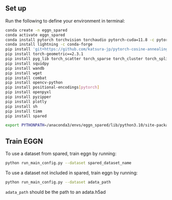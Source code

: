 ## Set up

Run the following to define your environment in terminal:

```bash
conda create -n eggn_spared
conda activate eggn_spared
conda install pytorch torchvision torchaudio pytorch-cuda=11.8 -c pytorch -c nvidia
conda install lightning -c conda-forge
pip install 'git+https://github.com/katsura-jp/pytorch-cosine-annealing-with-warmup'
pip install torch-geometric==2.3.1
pip install pyg_lib torch_scatter torch_sparse torch_cluster torch_spline_conv -f https://data.pyg.org/whl/torch-2.0.0+cu118.html
pip install squidpy
pip install wandb
pip install wget
pip install combat
pip install opencv-python
pip install positional-encodings[pytorch]
pip install openpyxl
pip install pyzipper
pip install plotly
pip install sh
pip install timm
pip install spared

export PYTHONPATH=/anaconda3/envs/eggn_spared/lib/python3.10/site-packages/spared:$PYTHONPATH
```

## Train EGGN

To use a dataset from spared, train eggn by running:
```bash
python run_main_config.py --dataset spared_dataset_name
```

To use a dataset not included in spared, train eggn by running:
```bash
python run_main_config.py --dataset adata_path
```
`adata_path` should be the path to an adata.h5ad


